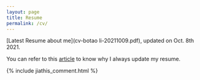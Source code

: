 ```yaml
---
layout: page
title: Resume
permalink: /cv/
---
```


[Latest Resume about me](cv-botao li-20211009.pdf), updated on Oct. 8th 2021.

You can refer to this [article](http://bourneli.github.io/job/markdown/2017/08/08/generate-resume-by-markdown.html) to know why I always update my resume.

{% include jiathis_comment.html %}

